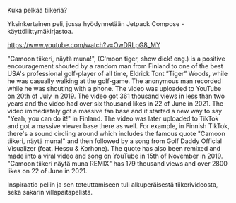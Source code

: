 Kuka pelkää tiikeriä?

Yksinkertainen peli, jossa hyödynnetään Jetpack Compose -käyttöliittymäkirjastoa.

https://www.youtube.com/watch?v=OwDRLpG8_MY

"Camoon tiikeri, näytä muna!", (C'moon tiger, show dick! eng.) is a positive encouragement shouted by a random 
man from Finland to one of the best USA's professional golf-player of all time, Eldrick Tont ”Tiger” Woods, 
while he was casually walking at the golf-game. The anonymous man recorded while he was shouting with a phone. 
The video was uploaded to YouTube on 20th of July in 2019. The video got 361 thousand views in less than two 
years and the video had over six thousand likes in 22 of June in 2021. The video immediately got a massive 
fan base and it started a new way to say "Yeah, you can do it!" in Finland. The video was later uploaded to 
TikTok and got a massive viewer base there as well. For example, in Finnish TikTok, there's a sound circling 
around which includes the famous quote "Camoon tiikeri, näytä muna!" and then followed by a song from Golf 
Daddy Official Visualizer (feat. Hessu & Korhone). The quote has also been remixed and made into a viral video
and song on YouTube in 15th of November in 2019. "Camoon tiikeri näytä muna REMIX" has 179 thousand views and
over 2800 likes on 22 of June in 2021.

Inspiraatio peliin ja sen toteuttamiseen tuli alkuperäisestä tiikerivideosta, sekä sakarin villapaitapelistä.
